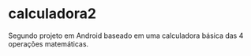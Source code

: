 # calculadora2
Segundo projeto em Android baseado em uma calculadora básica das 4 operações matemáticas.
